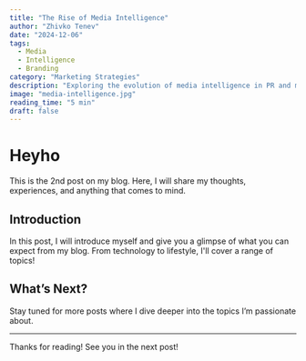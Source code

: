 ```yaml
---
title: "The Rise of Media Intelligence"
author: "Zhivko Tenev"
date: "2024-12-06"
tags: 
  - Media
  - Intelligence
  - Branding
category: "Marketing Strategies"
description: "Exploring the evolution of media intelligence in PR and marketing."
image: "media-intelligence.jpg"
reading_time: "5 min"
draft: false
---
```



# Heyho

This is the 2nd post on my blog. Here, I will share my thoughts, experiences, and anything that comes to mind.

## Introduction

In this post, I will introduce myself and give you a glimpse of what you can expect from my blog. From technology to lifestyle, I'll cover a range of topics!

## What’s Next?

Stay tuned for more posts where I dive deeper into the topics I’m passionate about.

---

Thanks for reading! See you in the next post!
